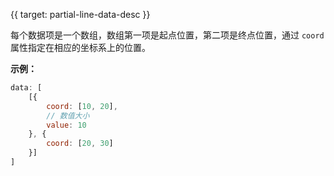 {{ target: partial-line-data-desc }}

每个数据项是一个数组，数组第一项是起点位置，第二项是终点位置，通过 `coord` 属性指定在相应的坐标系上的位置。

**示例：**
```js
data: [
    [{
        coord: [10, 20],
        // 数值大小
        value: 10
    }, {
        coord: [20, 30]
    }]
]
```


